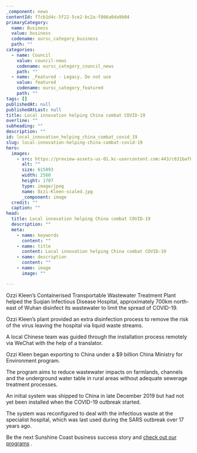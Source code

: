 ```yaml
---
_component: news
contentId: f7cb1d4c-5f22-5ce2-bc2a-f866a0da9b04
primaryCategory:
  name: Business
  value: business
  codename: oursc_category_business
  path: ""
categories:
  - name: Council
    value: council-news
    codename: oursc_category_council_news
    path: ""
  - name: _Featured - Legacy. Do not use
    value: featured
    codename: oursc_category_featured
    path: ""
tags: []
publishedAt: null
publishedAtLast: null
title: Local innovation helping China combat COVID-19
overline: ""
subheading: ""
description: ""
id: local_innovation_helping_china_combat_covid_19
slug: local-innovation-helping-china-combat-covid-19
hero:
  images:
    - src: https://preview-assets-us-01.kc-usercontent.com:443/c631baf8-1b46-001f-580c-d0001b68b4a8/52c7720e-ca8f-4f68-9f9a-df19e0487e90/Ozzi-Kleen-scaled.jpg
      alt: ""
      size: 615893
      width: 2560
      height: 1707
      type: image/jpeg
      name: Ozzi-Kleen-scaled.jpg
      _component: image
  credit: ""
  caption: ""
head:
  title: Local innovation helping China combat COVID-19
  description: ""
  meta:
    - name: keywords
      content: ""
    - name: title
      content: Local innovation helping China combat COVID-19
    - name: description
      content: ""
    - name: image
      image: ""

---
```

Ozzi Kleen’s Containerised Transportable Wastewater Treatment Plant helped the Suqian Infectious Disease Hospital, approximately 700km north-east of Wuhan disinfect its wastewater to limit the spread of COVID-19.

Ozzi Kleen’s plant provided an extra disinfection process to remove the risk of the virus leaving the hospital via liquid waste streams.

A local Chinese team was guided through the installation process remotely via WeChat with the help of a translator.

Ozzi Kleen began exporting to China under a $9 billion China Ministry for Environment program.

The program aims to reduce wastewater impacts on farmlands, channels and the underground water table in rural areas without adequate sewerage treatment processes.

An initial system was shipped to China in late December 2019 but had not yet been installed when the COVID-19 outbreak started.

The system was reconfigured to deal with the infectious waste at the specialist hospital, which was last used during the SARS outbreak over 17 years ago.

Be the next Sunshine Coast business success story and [check out our programs](https://www.sunshinecoast.qld.gov.au/Business)
.
